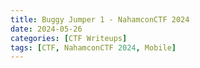```yaml
---
title: Buggy Jumper 1 - NahamconCTF 2024
date: 2024-05-26
categories: [CTF Writeups]
tags: [CTF, NahamconCTF 2024, Mobile]
---
```



